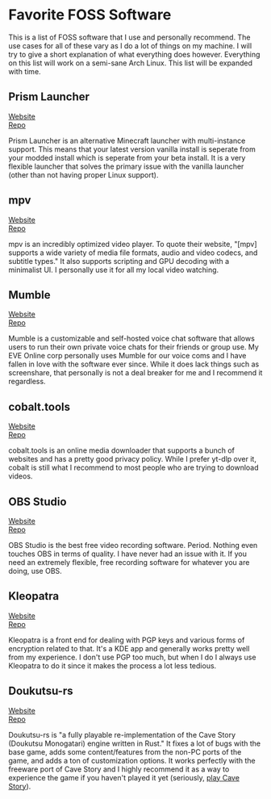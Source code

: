 # Favorite FOSS Software

This is a list of FOSS software that I use and personally recommend. The use cases for all of these vary as I do a lot of things on my machine. I will try to give a short explanation of what everything does however. Everything on this list will work on a semi-sane Arch Linux. This list will be expanded with time.

## Prism Launcher

[Website](https://prismlauncher.org/)  
[Repo](https://github.com/PrismLauncher/PrismLauncher)  

Prism Launcher is an alternative Minecraft launcher with multi-instance support. This means that your latest version vanilla install is seperate from your modded install which is seperate from your beta install. It is a very flexible launcher that solves the primary issue with the vanilla launcher (other than not having proper Linux support).

## mpv

[Website](https://mpv.io/)  
[Repo](https://github.com/mpv-player/mpv)  

mpv is an incredibly optimized video player. To quote their website, "[mpv] supports a wide variety of media file formats, audio and video codecs, and subtitle types." It also supports scripting and GPU decoding with a minimalist UI. I personally use it for all my local video watching.

## Mumble

[Website](https://www.mumble.info/)  
[Repo](https://github.com/mumble-voip/mumble)  

Mumble is a customizable and self-hosted voice chat software that allows users to run their own private voice chats for their friends or group use. My EVE Online corp personally uses Mumble for our voice coms and I have fallen in love with the software ever since. While it does lack things such as screenshare, that personally is not a deal breaker for me and I recommend it regardless.

## cobalt.tools

[Website](https://cobalt.tools/)  
[Repo](https://github.com/wukko/cobalt)  

cobalt.tools is an online media downloader that supports a bunch of websites and has a pretty good privacy policy. While I prefer yt-dlp over it, cobalt is still what I recommend to most people who are trying to download videos.

## OBS Studio

[Website](https://obsproject.com/)  
[Repo](https://github.com/obsproject/obs-studio)  

OBS Studio is the best free video recording software. Period. Nothing even touches OBS in terms of quality. I have never had an issue with it. If you need an extremely flexible, free recording software for whatever you are doing, use OBS.

## Kleopatra

[Website](https://apps.kde.org/kleopatra/)  
[Repo](https://invent.kde.org/pim/kleopatra)

Kleopatra is a front end for dealing with PGP keys and various forms of encryption related to that. It's a KDE app and generally works pretty well from my experience. I don't use PGP too much, but when I do I always use Kleopatra to do it since it makes the process a lot less tedious.

## Doukutsu-rs

[Website](https://doukutsu-rs.github.io/)  
[Repo](https://github.com/doukutsu-rs/doukutsu-rs)

Doukutsu-rs is "a fully playable re-implementation of the Cave Story (Doukutsu Monogatari) engine written in Rust." It fixes a lot of bugs with the base game, adds some content/features from the non-PC ports of the game, and adds a ton of customization options. It works perfectly with the freeware port of Cave Story and I highly recommend it as a way to experience the game if you haven't played it yet (seriously, [play Cave Story](https://www.cavestory.org/download/cave-story.php)).
